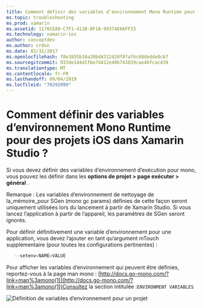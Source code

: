```yaml
---
title: Comment définir des variables d’environnement Mono Runtime pour des projets iOS dans Xamarin Studio ?
ms.topic: troubleshooting
ms.prod: xamarin
ms.assetid: 1176CEA9-C7F1-411B-8F1A-99374E8AFF33
ms.technology: xamarin-ios
author: conceptdev
ms.author: crdun
ms.date: 03/31/2017
ms.openlocfilehash: f8e3855b10a20bd4312420f8faf6c68dedde0c67
ms.sourcegitcommit: 933de144d1fbe7d412e49b743839cae4bfcac439
ms.translationtype: MT
ms.contentlocale: fr-FR
ms.lasthandoff: 09/04/2019
ms.locfileid: "70292099"
---
```

# <a name="how-do-i-set-mono-runtime-environment-variables-for-ios-projects-in-xamarin-studio"></a>Comment définir des variables d’environnement Mono Runtime pour des projets iOS dans Xamarin Studio ?

Si vous devez définir des variables d’environnement d’exécution pour mono, vous pouvez les définir dans les **options de projet > page exécuter > général** .

Remarque : Les variables d’environnement de nettoyage de la\_mémoire\_pour SGen (mono gc params) définies de cette façon seront uniquement utilisées lors du lancement à partir de Xamarin Studio. Si vous lancez l’application à partir de l’appareil, les paramètres de SGen seront ignorés. 

Pour définir définitivement une variable d’environnement pour une application, vous devez l’ajouter en tant qu’argument mTouch supplémentaire (pour toutes les configurations pertinentes) :

```csharp
   --setenv=NAME=VALUE
```

Pour afficher les variables d’environnement qui peuvent être définies, reportez-vous à la page man mono :  [http://docs.go-mono.com/?link=man%3amono(1)](http://docs.go-mono.com/?link=man%3amono(1))Consultez la section intitulée :`ENVIRONMENT VARIABLES`

![](xs-mono-runtime-images/environment-variables.jpg "Définition de variables d’environnement pour un projet")
